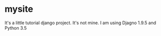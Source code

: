 # mysite
It's a little tutorial django project. It's not mine.
I am using Djagno 1.9.5 and Python 3.5
